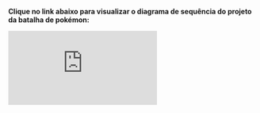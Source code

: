 **Clique no link abaixo para visualizar o diagrama de sequência do projeto da batalha de pokémon:**

![DIAGRAMA SEQUENCIA](https://github.com/thaislisatchok/PRG22107_2023.2/blob/main/Diagrama%20de%20Sequ%C3%AAncia.drawio.pdf)
